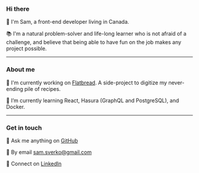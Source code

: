 ### Hi there

👋 I'm Sam, a front-end developer living in Canada.

📚 I'm a natural problem-solver and life-long learner who is not afraid of a challenge, and believe that being able to have fun on the job makes any project possible.

---

### About me

🔭 I'm currently working on [Flatbread](https://github.com/SamSverko/flatbread). A side-project to digitize my never-ending pile of recipes.

🌱 I’m currently learning React, Hasura (GraphQL and PostgreSQL), and Docker.

---

### Get in touch

💬 Ask me anything on [GitHub](https://github.com/SamSverko/ama)

💌 By email [sam.sverko@gmail.com](mailto:sam.sverko@gmail.com)

🔗 Connect on [LinkedIn](https://www.linkedin.com/in/samsverko/)
